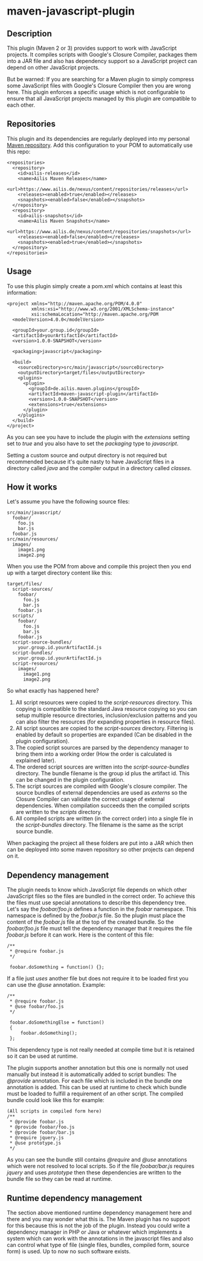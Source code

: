 maven-javascript-plugin
=======================


Description
-----------

This plugin (Maven 2 or 3) provides support to work with JavaScript projects.
It compiles scripts with Google's Closure Compiler, packages them into a JAR
file and also has dependency support so a JavaScript project can depend on
other JavaScript projects.

But be warned: If you are searching for a Maven plugin to simply compress some
JavaScript files with Google's Closure Compiler then you are wrong here.
This plugin enforces a specific usage which is not configurable to ensure that
all JavaScript projects managed by this plugin are compatible to each other.


Repositories
------------

This plugin and its dependencies are regularly deployed into my personal
[Maven repository][1]. Add this configuration to your POM to automatically
use this repo:

    <repositories> 
      <repository>
        <id>ailis-releases</id> 
        <name>Ailis Maven Releases</name> 
        <url>https://www.ailis.de/nexus/content/repositories/releases</url> 
        <releases><enabled>true</enabled></releases>
        <snapshots><enabled>false</enabled></snapshots>
      </repository>
      <repository>
        <id>ailis-snapshots</id>
        <name>Ailis Maven Snapshots</name>
        <url>https://www.ailis.de/nexus/content/repositories/snapshots</url>
        <releases><enabled>false</enabled></releases>
        <snapshots><enabled>true</enabled></snapshots>
      </repository>
    </repositories>

  
Usage
-----

To use this plugin simply create a pom.xml which contains at least this
information:

    <project xmlns="http://maven.apache.org/POM/4.0.0"
             xmlns:xsi="http://www.w3.org/2001/XMLSchema-instance"
             xsi:schemaLocation="http://maven.apache.org/POM
      <modelVersion>4.0.0</modelVersion>
    
      <groupId>your.group.id</groupId>
      <artifactId>yourArtifactId</artifactId>
      <version>1.0.0-SNAPSHOT</version>

      <packaging>javascript</packaging>
    
      <build>
        <sourceDirectory>src/main/javascript</sourceDirectory>
        <outputDirectory>target/files</outputDirectory>
        <plugins>
          <plugin>
            <groupId>de.ailis.maven.plugins</groupId>
            <artifactId>maven-javascript-plugin</artifactId>
            <version>1.0.0-SNAPSHOT</version>
            <extensions>true</extensions>
          </plugin>
        </plugins>
      </build>
    </project>

As you can see you have to include the plugin with the *extensions* setting
set to *true* and you also have to set the *packaging* type to *javascript*.

Setting a custom source and output directory is not required but recommended
because it's quite nasty to have JavaScript files in a directory called
*java* and the compiler output in a directory called *classes*.


How it works
------------

Let's assume you have the following source files:

    src/main/javascript/
      foobar/
        foo.js
        bar.js
      foobar.js
    src/main/resources/
      images/
        image1.png
        image2.png
        
When you use the POM from above and compile this project then you end up with
a target directory content like this:

    target/files/
      script-sources/
        foobar/
          foo.js
          bar.js
        foobar.js
      scripts/
        foobar/
          foo.js
          bar.js
        foobar.js
      script-source-bundles/
        your.group.id.yourArtifactId.js
      script-bundles/
        your.group.id.yourArtifactId.js
      script-resources/
        images/
          image1.png
          image2.png
          
So what exactly has happened here? 

1. All script resources were copied to the *script-resources* directory. This
   copying is compatible to the standard Java resource copying so you can
   setup multiple resource directories, inclusion/exclusion patterns and you
   can also filter the resources (for expanding properties in resource files).
2. All script sources are copied to the *script-sources* directory. Filtering
   is enabled by default so properties are expanded (Can be disabled in the
   plugin configuration).
3. The copied script sources are parsed by the dependency manager to bring
   them into a working order (How the order is calculated is explained later).
4. The ordered script sources are written into the *script-source-bundles*
   directory. The bundle filename is the group id plus the artifact id. This
   can be changed in the plugin configuration. 
5. The script sources are compiled with Google's closure compiler. The
   source bundles of external dependencies are used as *externs* so the 
   Closure Compiler can validate the correct usage of external dependencies.
   When compilation succeeds then the compiled scripts are written to the
   *scripts* directory.
6. All compiled scripts are written (in the correct order) into a single
   file in the *script-bundles* directory. The filename is the same as
   the script source bundle.

When packaging the project all these folders are put into a JAR which then can
be deployed into some maven repository so other projects can depend on it.


Dependency management
---------------------

The plugin needs to know which JavaScript file depends on which other JavaScript
files so the files are bundled in the correct order. To achieve this the files
must use special annotations to describe this dependency tree.
Let's say the *foobar/foo.js* defines a function in the *foobar* namespace.
This namespace is defined by the *foobar.js* file. So the plugin must place
the content of the *foobar.js* file at the top of the created bundle. So the
*foobar/foo.js* file must tell the dependency manager that it requires the
file *foobar.js* before it can work. Here is the content of this file:

    /**
     * @require foobar.js
     */
     
     foobar.doSomething = function() {};
     
If a file just *uses* another file but does not require it to be loaded first
you can use the *@use* annotation. Example:

    /**
     * @require foobar.js
     * @use foobar/foo.js
     */
     
     foobar.doSomethingElse = function()
     {
         foobar.doSomething();
     };     

This dependency type is not really needed at compile time but it is retained
so it can be used at runtime. 

The plugin supports another annotation but this one is normally not used 
manually but instead it is automatically added to script bundles: The *@provide*
annotation. For each file which is included in the bundle one annotation is
added. This can be used at runtime to check which bundle must be loaded to
fulfill a requirement of an other script. The compiled bundle could look like
this for example:

    (All scripts in compiled form here)
    /**
     * @provide foobar.js
     * @provide foobar/foo.js
     * @provide foobar/bar.js
     * @require jquery.js
     * @use prototype.js
     */  
     
As you can see the bundle still contains *@require* and *@use* annotations
which were not resolved to local scripts. So if the file *foobar/bar.js*
requires *jquery* and uses *prototype* then these dependencies are written to
the bundle file so they can be read at runtime.


Runtime dependency management
-----------------------------

The section above mentioned runtime dependency management here and there and
you may wonder what this is. The Maven plugin has no support for this because
this is not the job of the plugin. Instead you could write a dependency
manager in PHP or Java or whatever which implements a system which can work
with the annotations in the javascript files and also can control what type
of file (single files, bundles, compiled form, source form) is used. Up to now
no such software exists.

[1]: https://www.ailis.de/nexus/content/repositories/ "Ailis Maven Repository"
